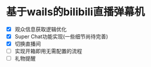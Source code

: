 # 基于wails的bilibili直播弹幕机

- [x] 观众信息获取逻辑优化
- [x] Super Chat功能实现(一些细节尚待完善)
- [x] 切换直播间
- [ ] 实现开箱即用无需配置的流程
- [ ] 礼物提醒

